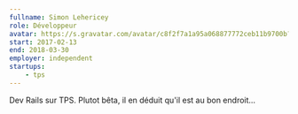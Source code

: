 ```yaml
---
fullname: Simon Lehericey
role: Développeur
avatar: https://s.gravatar.com/avatar/c8f2f7a1a95a068877772ceb11b9700b?s=512
start: 2017-02-13
end: 2018-03-30
employer: independent
startups:
    - tps
---
```


Dev Rails sur TPS. Plutot bêta, il en déduit qu'il est au bon endroit...
